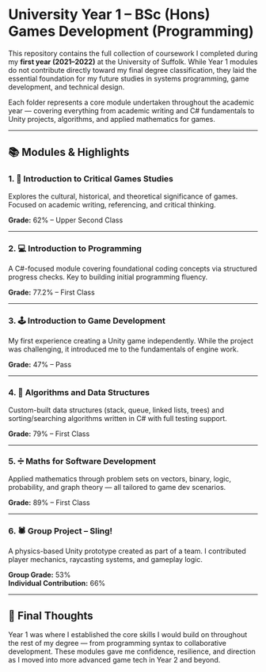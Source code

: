 
# University Year 1 – BSc (Hons) Games Development (Programming)

This repository contains the full collection of coursework I completed during my **first year (2021–2022)** at the University of Suffolk. While Year 1 modules do not contribute directly toward my final degree classification, they laid the essential foundation for my future studies in systems programming, game development, and technical design.

Each folder represents a core module undertaken throughout the academic year — covering everything from academic writing and C# fundamentals to Unity projects, algorithms, and applied mathematics for games.

---

## 📚 Modules & Highlights

### 1. 🎲 Introduction to Critical Games Studies
Explores the cultural, historical, and theoretical significance of games. Focused on academic writing, referencing, and critical thinking.

**Grade:** 62% – Upper Second Class

---

### 2. 💻 Introduction to Programming
A C#-focused module covering foundational coding concepts via structured progress checks. Key to building initial programming fluency.

**Grade:** 77.2% – First Class

---

### 3. 🕹️ Introduction to Game Development
My first experience creating a Unity game independently. While the project was challenging, it introduced me to the fundamentals of engine work.

**Grade:** 47% – Pass

---

### 4. 🔄 Algorithms and Data Structures
Custom-built data structures (stack, queue, linked lists, trees) and sorting/searching algorithms written in C# with full testing support.

**Grade:** 79% – First Class

---

### 5. ➗ Maths for Software Development
Applied mathematics through problem sets on vectors, binary, logic, probability, and graph theory — all tailored to game dev scenarios.

**Grade:** 89% – First Class

---

### 6. 🕷️ Group Project – Sling!
A physics-based Unity prototype created as part of a team. I contributed player mechanics, raycasting systems, and gameplay logic.

**Group Grade:** 53%  
**Individual Contribution:** 66%

---

## 🙌 Final Thoughts

Year 1 was where I established the core skills I would build on throughout the rest of my degree — from programming syntax to collaborative development. These modules gave me confidence, resilience, and direction as I moved into more advanced game tech in Year 2 and beyond.
